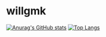 # willgmk
[![Anurag's GitHub stats](https://github-readme-stats.vercel.app/api?username=willgkm)](https://github.com/willgmk/github-readme-stats)
[![Top Langs](https://github-readme-stats.vercel.app/api/top-langs/?username=willgkm)](https://github.com/willgkm/github-readme-stats)

